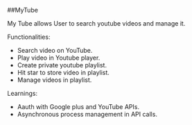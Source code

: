 ##MyTube

My Tube allows User to search youtube videos and manage it.

Functionalities:

* Search video on YouTube.
* Play video in Youtube player.
* Create private youtube playlist.
* Hit star to store video in playlist.
* Manage videos in playlist.

Learnings:

* Aauth with Google plus and YouTube APIs.
* Asynchronous process management in API calls.
